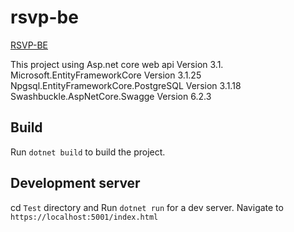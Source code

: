 # rsvp-be

 [RSVP-BE](https://rsvp-be-exam.herokuapp.com/index.html)

This project using 
Asp.net core web api Version 3.1.
Microsoft.EntityFrameworkCore Version 3.1.25
Npgsql.EntityFrameworkCore.PostgreSQL Version 3.1.18
Swashbuckle.AspNetCore.Swagge Version 6.2.3

## Build

Run `dotnet build` to build the project.

## Development server

cd `Test` directory and Run `dotnet run` for a dev server. Navigate to `https://localhost:5001/index.html`


